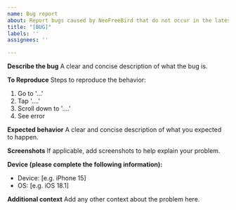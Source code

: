 ```yaml
---
name: Bug report
about: Report bugs caused by NeoFreeBird that do not occur in the latest Twitter app.
title: "[BUG]"
labels: ''
assignees: ''

---
```


**Describe the bug**
A clear and concise description of what the bug is.

**To Reproduce**
Steps to reproduce the behavior:
1. Go to '...'
2. Tap '....'
3. Scroll down to '....'
4. See error

**Expected behavior**
A clear and concise description of what you expected to happen.

**Screenshots**
If applicable, add screenshots to help explain your problem.

**Device (please complete the following information):**
 - Device: [e.g. iPhone 15]
 - OS: [e.g. iOS 18.1]

**Additional context**
Add any other context about the problem here.
